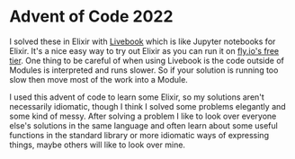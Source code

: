 # Advent of Code 2022

I solved these in Elixir with [Livebook](https://livebook.dev/) which is like
Jupyter notebooks for Elixir. It's a nice easy way to try out Elixir as you can
run it on [fly.io's free tier](https://fly.io/launch/livebook). One thing to be
careful of when using Livebook is the code outside of Modules is interpreted and
runs slower. So if your solution is running too slow then move most of the work
into a Module.

I used this advent of code to learn some Elixir, so my solutions aren't
necessarily idiomatic, though I think I solved some problems elegantly and some
kind of messy. After solving a problem I like to look over everyone else's
solutions in the same language and often learn about some useful functions in
the standard library or more idiomatic ways of expressing things, maybe others
will like to look over mine.
